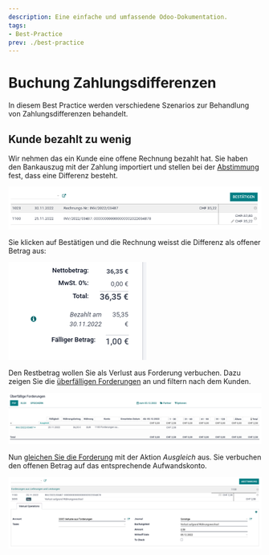 ```yaml
---
description: Eine einfache und umfassende Odoo-Dokumentation.
tags:
- Best-Practice
prev: ./best-practice
---
```


# Buchung Zahlungsdifferenzen

In diesem Best Practice werden verschiedene Szenarios zur Behandlung von Zahlungsdifferenzen behandelt.

## Kunde bezahlt zu wenig

Wir nehmen das ein Kunde eine offene Rechnung bezahlt hat. Sie haben den Bankauszug mit der Zahlung importiert und stellen bei der [Abstimmung](Finance%20Reconcile.md#Abstimmung%20durchführen) fest, dass eine Differenz besteht.

![](assets/Best%20Practice%20Buchung%20Zahlungsdifferenzen%20Abstimmung%20mit%20Differenz.png)

Sie klicken auf Bestätigen und die Rechnung weisst die Differenz als offener Betrag aus:

![](assets/Best%20Practice%20Buchung%20Zahlungsdifferenzen%20offener%20Betrag.png)

Den Restbetrag wollen Sie als Verlust aus Forderung verbuchen. Dazu zeigen Sie die [überfälligen Forderungen](Finance%20Reports.md#Überfällige%20Forderungen%20anzeigen) an und filtern nach dem Kunden.

![](assets/Best%20Practice%20Buchung%20Zahlungsdifferenzen%20überfällige%20Forderungen.png)

Nun [gleichen Sie die Forderung](Finance%20Reconcile.md#Überfällige%20Forderungen%20abstimmen) mit der Aktion *Ausgleich* aus. Sie verbuchen den offenen Betrag auf das entsprechende Aufwandskonto.

![](assets/Best%20Practice%20Buchung%20Zahlungsdifferenzen%20Abstimmung%20Verlust%20aus%20Forderung.png)